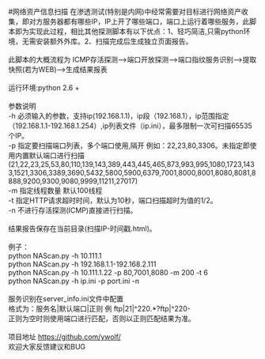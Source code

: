 #网络资产信息扫描
在渗透测试(特别是内网)中经常需要对目标进行网络资产收集，即对方服务器都有哪些IP，IP上开了哪些端口，端口上运行着哪些服务，此脚本即为实现此过程，相比其他探测脚本有以下优点：1、轻巧简洁,只需python环境，无需安装额外外库。2、扫描完成后生成独立页面报告。<br>
<br>
此脚本的大概流程为 ICMP存活探测-->端口开放探测-->端口指纹服务识别-->提取快照(若为WEB)-->生成结果报表<br>
<br>
运行环境:python 2.6 +<br>
<br>
参数说明<br>
-h 必须输入的参数，支持ip(192.168.1.1)，ip段（192.168.1），ip范围指定（192.168.1.1-192.168.1.254）,ip列表文件（ip.ini），最多限制一次可扫描65535个IP。<br>
-p 指定要扫描端口列表，多个端口使用,隔开 例如：22,23,80,3306。未指定即使用内置默认端口进行扫描(21,22,23,25,53,80,110,139,143,389,443,445,465,873,993,995,1080,1723,1433,1521,3306,3389,3690,5432,5800,5900,6379,7001,8000,8001,8080,8081,8888,9200,9300,9080,9999,11211,27017)<br>
-m 指定线程数量 默认100线程<br>
-t 指定HTTP请求超时时间，默认为10秒，端口扫描超时为值的1/2。<br>
-n 不进行存活探测(ICMP)直接进行扫描。<br>
<br>
结果报告保存在当前目录(扫描IP-时间戳.html)。<br>
<br>
例子：<br>
python NAScan.py -h 10.111.1<br>
python NAScan.py -h 192.168.1.1-192.168.2.111<br>
python NAScan.py -h 10.111.1.22 -p 80,7001,8080 -m 200 -t 6<br>
python NAScan.py -h ip.ini -p port.ini -n<br>
<br>
服务识别在server_info.ini文件中配置<br>
格式为：服务名|默认端口|正则  例 ftp|21|^220.*?ftp|^220-<br>
正则为空时则使用端口进行匹配，否则以正则匹配结果为准。<br>
<br>
项目地址 https://github.com/ywolf/<br>
欢迎大家反馈建议和BUG<br>
<br>
